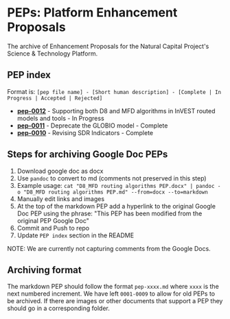 # PEPs: Platform Enhancement Proposals

The archive of Enhancement Proposals for the Natural Capital Project's Science
& Technology Platform.

## PEP index
Format is: `[pep file name] - [Short human description] - [Complete | In Progress | Accepted | Rejected]`

- **[pep-0012](https://github.com/natcap/peps/blob/main/pep-0012.md)** - Supporting both D8 and MFD algorithms in InVEST routed models and tools - In Progress
- **[pep-0011](https://github.com/natcap/peps/blob/main/pep-0011.md)** - Deprecate the GLOBIO model - Complete
- **[pep-0010](https://github.com/natcap/peps/blob/main/pep-0010.md)** - Revising SDR Indicators - Complete

## Steps for archiving Google Doc PEPs
1) Download google doc as docx
2) Use `pandoc` to convert to md (comments not preserved in this step)
3) Example usage:
  `cat "D8_MFD routing algorithms PEP.docx" | pandoc -o "D8_MFD routing algorithms PEP.md" --from=docx --to=markdown`
4) Manually edit links and images
5) At the top of the markdown PEP add a hyperlink to the original Google Doc PEP using the phrase: "This PEP has been modified from the original PEP Google Doc"
6) Commit and Push to repo
7) Update `PEP index` section in the README

NOTE: We are currently not capturing comments from the Google Docs.

## Archiving format
The markdown PEP should follow the format `pep-xxxx.md` where `xxxx` is the next numbered increment. We have left `0001-0009` to allow for old PEPs to be archived. If there are images or other documents that support a PEP they should go in a corresponding folder.
